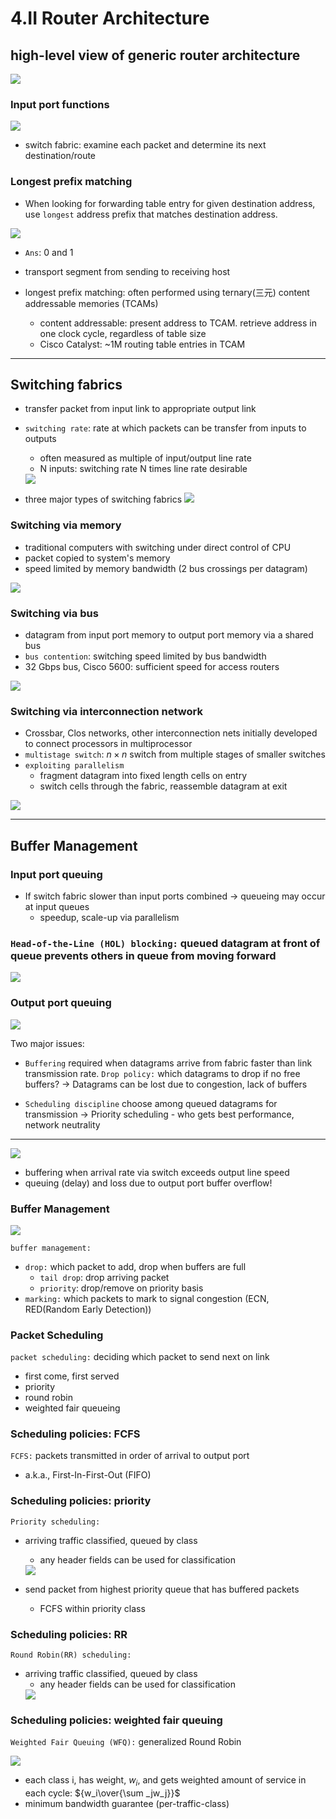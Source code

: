 # 4.II Router Architecture

## high-level view of generic router architecture

<img src="imgs/routing_architecture.png">

### Input port functions
<img src="imgs/input_port_functions.png">

* switch fabric: examine each packet and determine its next destination/route

### Longest prefix matching

* When looking for forwarding table entry for given destination address, use `longest` address prefix that matches destination address.

<img src="imgs/longest_prefix_example.png">

* `Ans`: 0 and 1

* transport segment from sending to receiving host
* longest prefix matching: often performed using ternary(三元) content addressable memories (TCAMs)
    * content addressable: present address to TCAM. retrieve address in one clock cycle, regardless of table size
    * Cisco Catalyst: ~1M routing table entries in TCAM

---
## Switching fabrics

* transfer packet from input link to appropriate output link
* `switching rate`: rate at which packets can be transfer from inputs to outputs
    * often measured as multiple of input/output line rate
    * N inputs: switching rate N times line rate desirable

    <img src="imgs/switching_rate.png">

* three major types of switching fabrics
    <img src="imgs/switching_fabric_3types.png">

### Switching via memory
* traditional computers with switching under direct control of CPU
* packet copied to system's memory
* speed limited by memory bandwidth (2 bus crossings per datagram)
<img src="imgs/switching_via_memory.png">

### Switching via bus
* datagram from input port memory to output port memory via a shared bus
* `bus contention`: switching speed limited by bus bandwidth
* 32 Gbps bus, Cisco 5600: sufficient speed for access routers
<img src="imgs/switching_via_bus.png">

### Switching via interconnection network
* Crossbar, Clos networks, other interconnection nets initially developed to connect processors in multiprocessor
* `multistage switch`: ${n\times n}$ switch from multiple stages of smaller switches
* `exploiting parallelism`
    * fragment datagram into fixed length cells on entry
    * switch cells through the fabric, reassemble datagram at exit
<img src="imgs/switching_via_interconnection_network.png">

---
## Buffer Management

### Input port queuing

* If switch fabric slower than input ports combined -> queueing may occur at input queues
    * speedup, scale-up via parallelism

### `Head-of-the-Line (HOL) blocking:` queued datagram at front of queue prevents others in queue from moving forward

<img src="imgs/HOL_blocking.png">

### Output port queuing

<img src="imgs/output_port_queuing.png">

Two major issues:

* `Buffering` required when datagrams arrive from fabric faster than link transmission rate. `Drop policy:` which datagrams to drop if no free buffers? -> Datagrams can be lost due to congestion, lack of buffers

* `Scheduling discipline` choose among queued datagrams for transmission -> Priority scheduling - who gets best performance, network neutrality

---
<img src="imgs/output_port_queuing2.png">

* buffering when arrival rate via switch exceeds output line speed
* queuing (delay) and loss due to output port buffer overflow!

### Buffer Management

<img src="imgs/buffer_management.png">

`buffer management:`
* `drop:` which packet to add, drop when buffers are full
    * `tail drop`: drop arriving packet
    * `priority`: drop/remove on priority basis
* `marking:` which packets to mark to signal congestion (ECN, RED(Random Early Detection))

### Packet Scheduling
`packet scheduling:` deciding which packet to send next on link
* first come, first served
* priority
* round robin
* weighted fair queueing

### Scheduling policies: FCFS
`FCFS:` packets transmitted in order of arrival to output port
* a.k.a., First-In-First-Out (FIFO)

### Scheduling policies: priority
`Priority scheduling:`
* arriving traffic classified, queued by class
    * any header fields can be used for classification
    <img src="imgs/priority_scheduling.png">

* send packet from highest priority queue that has buffered packets
    * FCFS within priority class

### Scheduling policies: RR
`Round Robin(RR) scheduling:`
* arriving traffic classified, queued by class
    * any header fields can be used for classification
    <img src="imgs/RR_scheduling.png">

### Scheduling policies: weighted fair queuing
`Weighted Fair Queuing (WFQ):` generalized Round Robin

<img src="imgs/WFQ_scheduling.png">

* each class i, has weight, ${w_i}$, and gets weighted amount of service in each cycle: ${w_i\over{\sum _jw_j}}$
* minimum bandwidth guarantee (per-traffic-class)